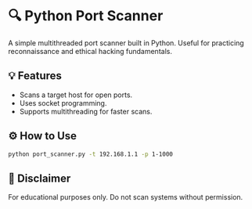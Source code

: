 # 🔍 Python Port Scanner

A simple multithreaded port scanner built in Python. Useful for practicing reconnaissance and ethical hacking fundamentals.

## 💡 Features
- Scans a target host for open ports.
- Uses socket programming.
- Supports multithreading for faster scans.

## ⚙️ How to Use
```bash
python port_scanner.py -t 192.168.1.1 -p 1-1000
```

## 🔐 Disclaimer
For educational purposes only. Do not scan systems without permission.
